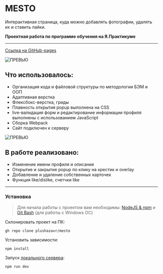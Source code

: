 # MESTO 
Интерактивная страница, куда можно добавлять фотографии, удалять их и ставить лайки.

 __Проектная работа по программе обучения на Я.Практикуме__ <br>

------
[Ссылка на GitHub-pages](https://plushazavr.github.io/mesto/)

![ПРЕВЬЮ](https://github.com/plushazavr/IMG/blob/275bf3ce7fd59fd8837cc045a71f80738d8543c6/mesto_preview.gif)

## Что использовалось: 
* Организация кода и файловой структуры по методологии БЭМ и ООП
* Адаптивная верстка
* Флексбокс-верстка, гриды
* Плавность открытия popup выполнена на CSS
* live-валидация форм и редактирование информации профиля выполнены с использованием JavaScript
* Сборка Webpack
* Сайт подключен к серверу

![ПРЕВЬЮ](https://github.com/plushazavr/IMG/blob/275bf3ce7fd59fd8837cc045a71f80738d8543c6/mesto_preview-1.gif)

## В работе реализовано: 
* Изменение имени профиля и описания
* Открытие и закрытие popup по клику на крестик и overlay
* Добавление и удаление собственных карточек
* Функция like/dislike, счетчки like

------

### Установка
>Для начала работы с проектом вам необходимы: [NodeJS & npm](https://nodejs.org/en/) и [Git Bash](https://gitforwindows.org/) (для работы с Windows ОС)

Склонировать проект на ПК:

    gh repo clone plushazavr/mesto

Установить зависимости:

    npm install

Запуск [локального сервера](http://localhost:8080/):

    npm run dev
